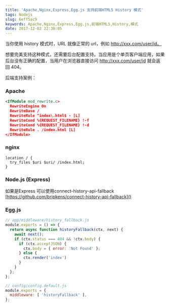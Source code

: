 ```yaml
---
title: 'Apache,Nginx,Express,Egg.js 支持前端HTML5 History 模式'
tags: Nodejs
slug: 6eff5ac9
keywords: Apache,Nginx,Express,Egg.js,前端HTML5,History,模式
date: 2017-12-02 22:30:05
---
```

当你使用 history 模式时，URL 就像正常的 url，例如 http://xxx.com/user/id。

想要完美支持这种模式，还需要后台配置支持。当应用是个单页客户端应用，如果后台没有正确的配置，当用户在浏览器直接访问 http://xxx.com/user/id 就会返回 404。

后端支持案例：
### Apache
``` XML
<IfModule mod_rewrite.c>
  RewriteEngine On
  RewriteBase /
  RewriteRule ^index\.html$ - [L]
  RewriteCond %{REQUEST_FILENAME} !-f
  RewriteCond %{REQUEST_FILENAME} !-d
  RewriteRule . /index.html [L]
</IfModule>
```

### nginx
```
location / {
  try_files $uri $uri/ /index.html;
}
```

### Node.js (Express)
如果是Express 可以使用connect-history-api-fallback
[https://github.com/bripkens/connect-history-api-fallback]()


### Egg.js
```javascript
// app/middleware/history_fallback.js
module.exports = () => {
  return async function historyFallback(ctx, next) {
    await next();
    if (ctx.status === 404 && !ctx.body) {
      if (ctx.acceptJSON) {
        ctx.body = { error: 'Not Found' };
      } else {
        ctx.render('index')
      }
    }
  };
};
```

```javascript
// config/config.default.js
module.exports = {
  middleware: [ 'historyFallback' ],
};
```
